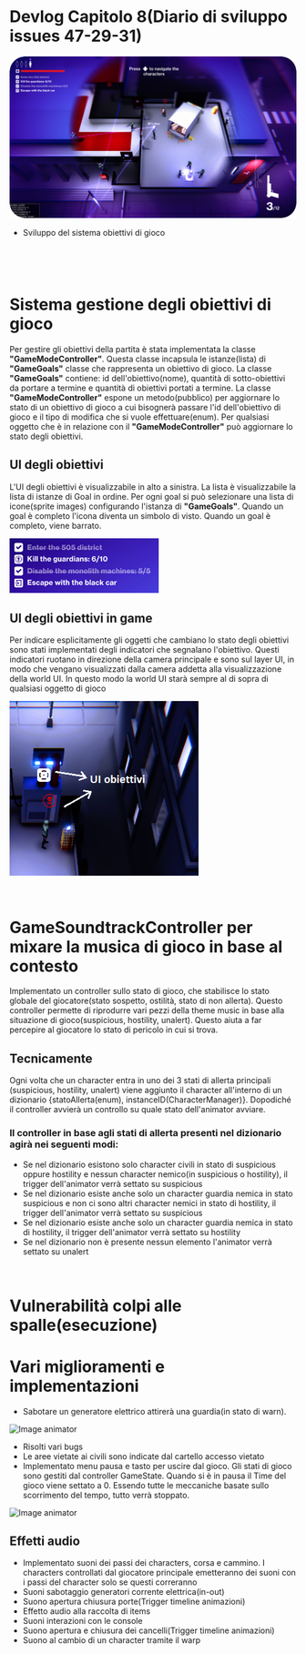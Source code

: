 # Devlog Capitolo 8(Diario di sviluppo issues 47-29-31)
![Image animator](cover.png)

- Sviluppo del sistema obiettivi di gioco
<p>&nbsp;</p>
<p>&nbsp;</p>

# Sistema gestione degli obiettivi di gioco
Per gestire gli obiettivi della partita è stata implementata la classe **"GameModeController"**. Questa classe incapsula le istanze(lista) di **"GameGoals"** classe che rappresenta un obiettivo di gioco. 
La classe **"GameGoals"** contiene: id dell'obiettivo(nome), quantità di sotto-obiettivi da portare a termine e quantità di obiettivi portati a termine.
La classe **"GameModeController"** espone un metodo(pubblico) per aggiornare lo stato di un obiettivo di gioco a cui bisognerà passare l'id dell'obiettivo di gioco e il tipo di modifica che si vuole effettuare(enum). Per qualsiasi oggetto che è in relazione con il **"GameModeController"** può aggiornare lo stato degli obiettivi.


## UI degli obiettivi
L'UI degli obiettivi è visualizzabile in alto a sinistra. La lista è visualizzabile la lista di istanze di Goal in ordine.
Per ogni goal si può selezionare una lista di icone(sprite images) configurando l'istanza di **"GameGoals"**.
Quando un goal è completo l'icona diventa un simbolo di visto.
Quando un goal è completo, viene barrato.

![Image animator](obiettivi.png)

## UI degli obiettivi in game
Per indicare esplicitamente gli oggetti che cambiano lo stato degli obiettivi sono stati implementati degli indicatori che segnalano l'obiettivo. Questi indicatori ruotano in direzione della camera principale e sono sul layer UI, in modo che vengano visualizzati dalla camera addetta alla visualizzazione della world UI. In questo modo la world UI starà sempre al di sopra di qualsiasi oggetto di gioco

![Image animator](worldUI.png)


<p>&nbsp;</p>

# GameSoundtrackController per mixare la musica di gioco in base al contesto
Implementato un controller sullo stato di gioco, che stabilisce lo stato globale del giocatore(stato sospetto, ostilità, stato di non allerta). Questo controller permette di riprodurre vari pezzi della theme music in base alla situazione di gioco(suspicious, hostility, unalert). Questo aiuta a far percepire al giocatore lo stato di pericolo in cui si trova.
## Tecnicamente
Ogni volta che un character entra in uno dei 3 stati di allerta principali (suspicious, hostility, unalert) viene aggiunto il character all'interno di un dizionario {statoAllerta(enum), instanceID(CharacterManager)}.
Dopodiché il controller avvierà un controllo su quale stato dell'animator avviare.

### Il controller in base agli stati di allerta presenti nel dizionario agirà nei seguenti modi:

- Se nel dizionario esistono solo character civili in stato di suspicious oppure hostility e nessun character nemico(in suspicious o hostility), il trigger dell'animator verrà settato su suspicious
- Se nel dizionario esiste anche solo un character guardia nemica in stato suspicious e non ci sono altri character nemici in stato di hostility, il trigger dell'animator verrà settato su suspicious
- Se nel dizionario esiste anche solo un character guardia nemica in stato di hostility, il trigger dell'animator verrà settato su hostility
- Se nel dizionario non è presente nessun elemento l'animator verrà settato su unalert

<p>&nbsp;</p>

# Vulnerabilità colpi alle spalle(esecuzione)

# Vari miglioramenti e implementazioni
- Sabotare un generatore elettrico attirerà una guardia(in stato di warn). 

![Image animator](cables.png)

- Risolti vari bugs
- Le aree vietate ai civili sono indicate dal cartello accesso vietato
- Implementato menu pausa e tasto per uscire dal gioco. Gli stati di gioco sono gestiti dal controller GameState. Quando si è in pausa il Time del gioco viene settato a 0. Essendo tutte le meccaniche basate sullo scorrimento del tempo, tutto verrà stoppato.

![Image animator](pausa.png)


## Effetti audio
- Implementato suoni dei passi dei characters, corsa e cammino. I characters controllati dal giocatore principale emetteranno dei suoni con i passi del character solo se questi correranno
- Suoni sabotaggio generatori corrente elettrica(in-out)
- Suono apertura chiusura porte(Trigger timeline animazioni)
- Effetto audio alla raccolta di items
- Suoni interazioni con le console
- Suono apertura e chiusura dei cancelli(Trigger timeline animazioni)
- Suono al cambio di un character tramite il warp

